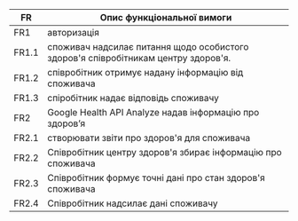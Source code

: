 | FR	 |Опис функціональної вимоги |
| --- | --- |
| FR1 | авторизація  |
| FR1.1 | споживач надсилає питання щодо особистого здоров'я співробітникам центру здоров'я.|
| FR1.2 | співробітник отримує надану інформацію від споживача |
| FR1.3 | спіробітник надає відповідь споживачу |
| FR2 | Google Health API Analyze надав інформацію про здоров’я |
| FR2.1 | створювати звіти про здоров'я для споживача |
| FR2.2 | Співробітник центру здоров'я збирає інформацію про споживача |
| FR2.3 | Співробітник формує точні дані про стан здоров'я споживача |
| FR2.4 | Співробітник надсилає дані споживачу |
